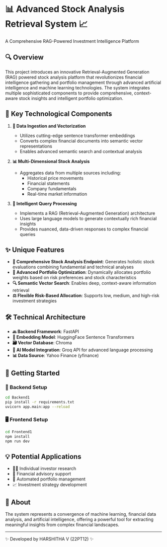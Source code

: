 # 📊 Advanced Stock Analysis Retrieval System 📈

A Comprehensive RAG-Powered Investment Intelligence Platform

## 🔍 Overview

This project introduces an innovative Retrieval-Augmented Generation (RAG) powered stock analysis platform that revolutionizes financial intelligence gathering and portfolio management through advanced artificial intelligence and machine learning technologies. The system integrates multiple sophisticated components to provide comprehensive, context-aware stock insights and intelligent portfolio optimization.

## 🚀 Key Technological Components

1. **🔄 Data Ingestion and Vectorization**
   - Utilizes cutting-edge sentence transformer embeddings
   - Converts complex financial documents into semantic vector representations
   - Enables advanced semantic search and contextual analysis

2. **📊 Multi-Dimensional Stock Analysis**
   - Aggregates data from multiple sources including:
     - Historical price movements
     - Financial statements
     - Company fundamentals
     - Real-time market information

3. **🧠 Intelligent Query Processing**
   - Implements a RAG (Retrieval-Augmented Generation) architecture
   - Uses large language models to generate contextually rich financial insights
   - Provides nuanced, data-driven responses to complex financial queries

## ✨ Unique Features

- **📝 Comprehensive Stock Analysis Endpoint**: Generates holistic stock evaluations combining fundamental and technical analyses
- **💼 Advanced Portfolio Optimization**: Dynamically allocates portfolio weights based on risk preferences and stock characteristics
- **🔍 Semantic Vector Search**: Enables deep, context-aware information retrieval
- **⚖️ Flexible Risk-Based Allocation**: Supports low, medium, and high-risk investment strategies

## 🛠️ Technical Architecture

- **🔙 Backend Framework**: FastAPI
- **🧩 Embedding Model**: HuggingFace Sentence Transformers
- **🗃️ Vector Database**: Chroma
- **🤖 AI Model Integration**: Groq API for advanced language processing
- **📊 Data Source**: Yahoo Finance (yfinance)

## 🚀 Getting Started

### 🔧 Backend Setup

```bash
cd Backend1
pip install -r requirements.txt
uvicorn app.main:app --reload
```

### 🖥️ Frontend Setup

```bash
cd Frontend1
npm install
npm run dev
```

## 💡 Potential Applications

- 👨‍💼 Individual investor research
- 💼 Financial advisory support
- 🤖 Automated portfolio management
- 📈 Investment strategy development

## 📖 About

The system represents a convergence of machine learning, financial data analysis, and artificial intelligence, offering a powerful tool for extracting meaningful insights from complex financial landscapes.

---
✨ Developed by HARSHITHA V (22PT12) ✨
